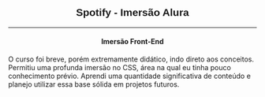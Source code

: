 <h2><center><strong><font style="font-family: Arial, sans-serif;">Spotify -  Imersão Alura </font></strong></center></h2>

---
<h4><center><strong>Imersão Front-End</strong></center></h4>

O curso foi breve, porém extremamente didático, indo direto aos conceitos. Permitiu uma profunda imersão no CSS, área na qual eu tinha pouco conhecimento prévio. Aprendi uma quantidade significativa de conteúdo e planejo utilizar essa base sólida em projetos futuros.
